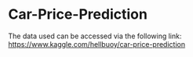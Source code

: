 # Car-Price-Prediction
The data used can be accessed via the following link:
https://www.kaggle.com/hellbuoy/car-price-prediction
